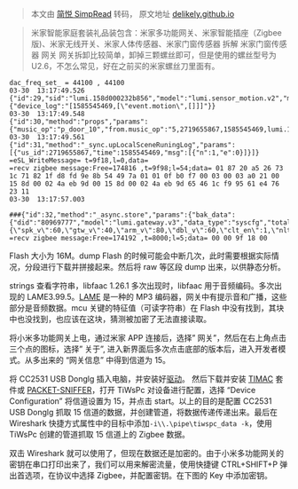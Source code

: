 > 本文由 [简悦 SimpRead](http://ksria.com/simpread/) 转码， 原文地址 [delikely.github.io](https://delikely.github.io/2019/12/12/%E7%B1%B3%E5%AE%B6%E6%99%BA%E8%83%BD%E5%AE%B6%E5%BA%AD%E5%A5%97%E8%A3%85-Zigbee/)

> 米家智能家庭套装礼品装包含：米家多功能网关、米家智能插座（Zigbee 版)、米家无线开关、米家人体传感器、米家门窗传感器 拆解 米家门窗传感器 网关 网关拆卸比较简单，卸掉三颗螺丝即可，但是使用的螺丝型号为 U2.6，不怎么常见，好在之前买的米家螺丝刀里面有。

```
dac_freq_set_ = 44100 , 44100 
03-30  13:17:49.526 
{"id":29,"sid":"lumi.158d000232b856","model":"lumi.sensor_motion.v2","method":"props","params":{"device_log":"[1585545469,[\"event.motion\",[]]]"}}
03-30  13:17:49.548 
{"id":30,"method":"props","params":{"music_op":"p_door_10","from.music_op":"5,2719655867,1585545469,lumi.158d000232b856.motion"}}
03-30  13:17:49.561 
{"id":31,"method":"_sync.upLocalSceneRuningLog","params":[{"us_id":2719655867,"time":1585545469,"msg":[{"n":1,"e":0}]}]}
=eSL_WriteMessage= t=9f18,l=0,data=
=recv zigbee message:Free=174816 ,t=9f98;l=54;data= 01 87 20 a5 26 73 1c 71 82 1f d8 fd 9e 8b 54 49 7a 01 01 0f b0 f7 00 03 00 03 a0 21 00 15 8d 00 02 4a eb 9d 00 15 8d 00 02 4a eb 9d 65 46 1c f9 95 61 e4 76 23 11
03-30  13:17:57.003 

###{"id":32,"method":"_async.store","params":{"bak_data":{"did":"80969777","model":"lumi.gateway.v3","data_type":"syscfg","total":1,"cur":0,"flag":"1585545477_1","data":"{\"spk_v\":60,\"gtw_v\":40,\"arm_v\":80,\"dbl_v\":60,\"clt_en\":1,\"nlt_rgb\":1686077311,\"dms_id_0\":0,\"dms_id_1\":10,\"dms_id_2\":20,\"dms_id_3\":30,\"dms_id_4\":40,\"cdl_time\":60,\"dbps_en\":0,\"awt_time\":5,\"alen_time\":30,\"alt_en\":1}","ver":15}}},T=137003
=recv zigbee message:Free=174192 ,t=8000;l=5;data= 00 00 9f 18 00
```

Flash 大小为 16M。dump Flash 的时候可能会中断几次，此时需要根据实际情况，分段进行下载并拼接起来。然后将 raw 等区段 dump 出来，以供静态分析。

strings 查看字符串，libfaac 1.26.1 多次出现时，libfaac 用于音频编码。多次出现的 LAME3.99.5。[LAME](http://www.linuxfromscratch.org/blfs/view/7.7/multimedia/lame.html) 是一种的 MP3 编码器，网关中有提示音和广播，这些部分是音频数据。mcu 关键的特征值（可读字符串）在 Flash 中没有找到，其块中也没找到，也应该在这块，猜测被加密了无法直接读取。

将小米多功能网关上电，通过米家 APP 连接后，选择” 网关”，然后在右上角点击三个点的图标，选择” 关于”, 进入新界面后多次点击底部的版本后，进入开发者模式。从多出来的 “网关信息” 中得到信道为 15。

将 CC2531 USB Donglg 插入电脑，并安装好[驱动](https://download.csdn.net/download/u013075443/16490601)。 然后下载并安装 [TIMAC](http://www.ti.com/tool/TIMAC) 套件或 [PACKET-SNIFFER](https://www.ti.com.cn/tool/cn/PACKET-SNIFFER)，打开 TiWsPc 对设备进行配置，选择 “Device Configuration” 将信道设置为 15，并点击 start。以上的目的是配置 CC2531 USB Donglg 抓取 15 信道的数据，并创建管道，将数据传递传递出来。最后在 Wireshark 快捷方式属性中的目标中添加`-i\\.\pipe\tiwspc_data -k`，使用 TiWsPc 创建的管道抓取 15 信道上的 Zigbee 数据。

双击 Wireshark 就可以使用了，但现在数据还是加密的。由于小米多功能网关的密钥在串口打印出来了，我们可以用来解密流量，使用快捷键 CTRL+SHIFT+P 弹出首选项，在协议中选择 Zigbee，并配置密钥。在下图的 Key 中添加密钥。